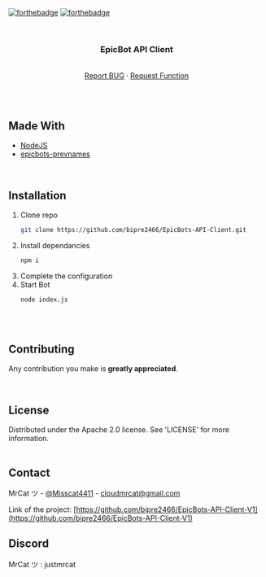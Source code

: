 [![forthebadge](https://forthebadge.com/images/badges/made-with-javascript.svg)](https://www.javascript.com/)
[![forthebadge](https://forthebadge.com/images/badges/uses-git.svg)](https://github.com/)

<br />
<p align="center">

  <h3 align="center">EpicBot API Client</h3>

  <p align="center">
    <br />
    <a href="https://github.com/bipre2466/EpicBots-API-Client-V1/issues">Report BUG</a>
    ·
    <a href="https://github.com/bipre2466/EpicBots-API-Client-V1/issues">Request Function</a>
  </p>
</p>
<br />
<br />

## Made With
<!-- MADE WITH-->
* [NodeJS](https://nodejs.org/en/)
* [epicbots-prevnames](https://www.npmjs.com/package/epicbots-prevnames)
<br />

## Installation

1. Clone repo
   ```sh
   git clone https://github.com/bipre2466/EpicBots-API-Client.git
   ```
2. Install dependancies
   ```sh
   npm i
   ```
3. Complete the configuration
4. Start Bot
   ```sh
   node index.js
   ```
<br />
<br />

<!-- ROADMAP 
## Feuille de route

Voir les [issues](https://github.com/bipre2466/EpicBots-API-Client-V1) pour une liste des fonctionnalités proposées (et des problèmes connus).
<br />
<br />
<br />-->

<!-- CONTRIBUTING -->
## Contributing

Any contribution you make is **greatly appreciated**.

<!--1. Fork le projet
2. Créez votre branche (`git checkout -b feature/AmazingFeature`)
3. Validez vos modifications (`git commit -m 'Add some AmazingFeature'`)
4. Pousser votre branche (`git push origin feature/AmazingFeature`)
5. Ouvrir une Pull Request-->
<br />

<!-- LICENSE -->
## License

Distributed under the Apache 2.0 license. See 'LICENSE' for more information.
<br />
<br />

<!-- CONTACT -->
## Contact

MrCat ツ - [@Misscat4411](https://github.com/Bipre2466) - cloudmrcat@gmail.com

Link of the project: [https://github.com/bipre2466/EpicBots-API-Client-V1](https://github.com/bipre2466/EpicBots-API-Client-V1)

<!-- DISCORD -->
## Discord

MrCat ツ : justmrcat
